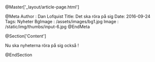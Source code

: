 @Master['_layout/article-page.html']

@Meta
Author : Dan Lofquist
Title: Det ska röra på sig
Date: 2016-09-24
Tags: Nyheter
BgImage : /assets/images/bg1.jpg
Image : /static/img/thumbs/input-6.jpg
@EndMeta

@Section['Content']

Nu ska nyheterna röra på sig också !


@EndSection